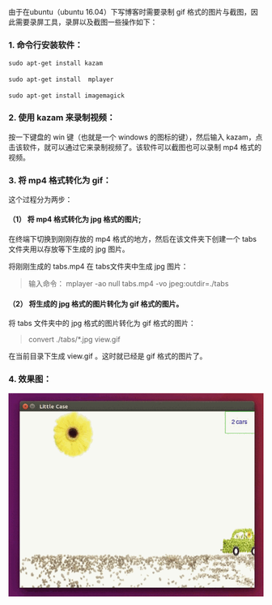 由于在ubuntu（ubuntu 16.04）下写博客时需要录制 gif 格式的图片与截图，因此需要录屏工具，录屏以及截图一些操作如下：

### 1. 命令行安装软件：
```
sudo apt-get install kazam

sudo apt-get install  mplayer

sudo apt-get install imagemagick
```


### 2. 使用 kazam 来录制视频：
按一下键盘的 win 键（也就是一个 windows 的图标的键），然后输入 kazam，点击该软件，就可以通过它来录制视频了。该软件可以截图也可以录制 mp4 格式的视频。


### 3. 将 mp4 格式转化为 gif：
这个过程分为两步：
#### （1） 将 mp4 格式转化为 jpg 格式的图片;
在终端下切换到刚刚存放的 mp4 格式的地方，然后在该文件夹下创建一个 tabs 文件夹用以存放等下生成的 jpg 图片。

将刚刚生成的 tabs.mp4 在 tabs文件夹中生成 jpg 图片：
> 输入命令：
> mplayer -ao null tabs.mp4 -vo jpeg:outdir=./tabs

#### （2） 将生成的 jpg 格式的图片转化为 gif 格式的图片。
将 tabs 文件夹中的 jpg 格式的图片转化为 gif 格式的图片：
> convert ./tabs/*.jpg view.gif

在当前目录下生成 view.gif 。这时就已经是 gif 格式的图片了。

### 4. 效果图：
![效果图](./Ubuntu%E4%B8%8B%E6%88%AA%E5%9B%BE%E4%B8%8E%E5%BD%95%E5%88%B6%E8%A7%86%E9%A2%91%E5%B9%B6%E4%BD%9C%E6%88%90gif%E5%9B%BE%E7%89%87.assets/25194027_iDoi.gif)